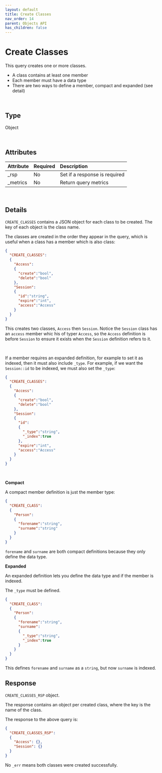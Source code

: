 ```yaml
---
layout: default
title: Create Classes
nav_order: 14
parent: Objects API
has_children: false
---
```


# Create Classes
This query creates one or more classes.

- A class contains at least one member
- Each member must have a data type
- There are two ways to define a member, compact and expanded (see detail)


<br/>


## Type
Object

<br/>

## Attributes

| Attribute | Required  | Description      |
|:-----     |:---       |:-------          |
| _rsp      | No        | Set if a response is required |
| _metrics  | No        | Return query metrics |


<br/>


## Details
`CREATE_CLASSES` contains a JSON object for each class to be created. The key of each object is the class name.

The classes are created in the order they appear in the query, which is useful when a class has a member which is also class:

```json
{
  "CREATE_CLASSES":
  {
    "Access":
    {
      "create":"bool",
      "delete":"bool"
    },
    "Session":
    {
      "id":"string",
      "expire":"int",
      "access":"Access"
    }
  }
}
```


This creates two classes, `Access` then `Session`. Notice the `Session` class has an `access` member whic his of typer `Access`, so the `Access` definition is before `Session` to ensure it exists when the `Session` definition refers to it.

<br/>

If a member requires an expanded definition, for example to set it as indexed, then it must also include `_type`. For example, if we want the `Session::id` to be indexed, we must also set the `_type`:


```json
{
  "CREATE_CLASSES":
  {
    "Access":
    {
      "create":"bool",
      "delete":"bool"
    },
    "Session":
    {
      "id":
      {
        "_type":"string",
        "_index":true
      },
      "expire":"int",
      "access":"Access"
    }
  }
}
```

<br/>



**Compact**

A compact member definition is just the member type:

```json
{
  "CREATE_CLASS":
  {
    "Person":
    {
      "forename":"string",
      "surname":"string"
    }
  }
}
```

`forename` and `surname` are both compact definitions because they only define the data type.


**Expanded**

An expanded definition lets you define the data type and if the member is indexed.

The `_type` must be defined.


```json
{
  "CREATE_CLASS":
  {
    "Person":
    {
      "forename":"string",
      "surname":
      {
        "_type":"string",
        "_index":true
      }
    }
  }
}
```

This defines `forename` and `surname` as a `string`, but now `surname` is indexed.


## Response
`CREATE_CLASSES_RSP` object.

The response contains an object per created class, where the key is the name of the class. 

The response to the above query is:

```json
{
  "CREATE_CLASSES_RSP":
  {
    "Access": {},
    "Session": {}
  }
}
```

No `_err` means both classes were created successfully.